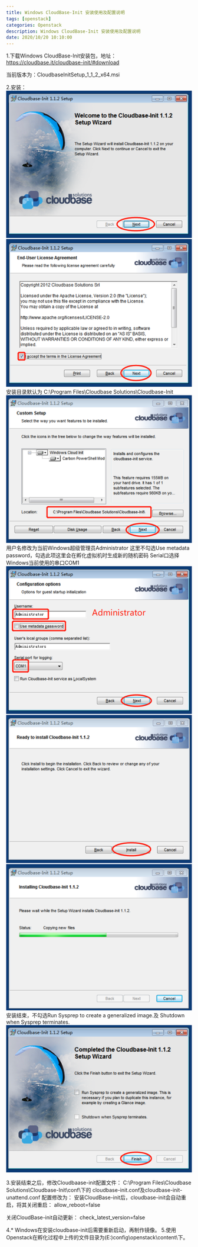 ```yaml
---
title: Windows CloudBase-Init 安装使用及配置说明
tags: [openstack]
categories: Openstack
description: Windows CloudBase-Init 安装使用及配置说明
date: 2020/10/20 10:10:00
---
```


1.下载Windows CloudBase-Init安装包，地址：
https://cloudbase.it/cloudbase-init/#download

当前版本为：CloudbaseInitSetup_1_1_2_x64.msi

2.安装：
![](/images/cloudbaseinit/install1.png)
![](/images/cloudbaseinit/install2.png)
安装目录默认为 C:\Program Files\Cloudbase Solutions\Cloudbase-Init\
![](/images/cloudbaseinit/install3.png)
用户名修改为当前Windows超级管理员Administrator
这里不勾选Use metadata password，勾选此项这里会在孵化虚拟机时生成新的随机密码
Serial口选择Windows当前使用的串口COM1
![](/images/cloudbaseinit/install4.png)
![](/images/cloudbaseinit/install5.png)
![](/images/cloudbaseinit/install6.png)
安装结束，不勾选Run Sysprep to create a generalized image.及 Shutdown when Sysprep terminates.
![](/images/cloudbaseinit/install7.png)

3.安装结束之后，修改Cloudbaase-init配置文件：
C:\Program Files\Cloudbase Solutions\Cloudbase-Init\conf\下的
cloudbase-init.conf及cloudbase-init-unattend.conf
配置修改为：
安装CloudBase-init后，cloudbase-init会自动重启，将其关闭重启：
allow_reboot=false

关闭CloudBase-init自动更新：
check_latest_version=false

4.* Windows在安装cloudbase-init后需要重新启动，再制作镜像。
5.使用Openstack在孵化过程中上传的文件目录为(E:)config\openstack\content\下。